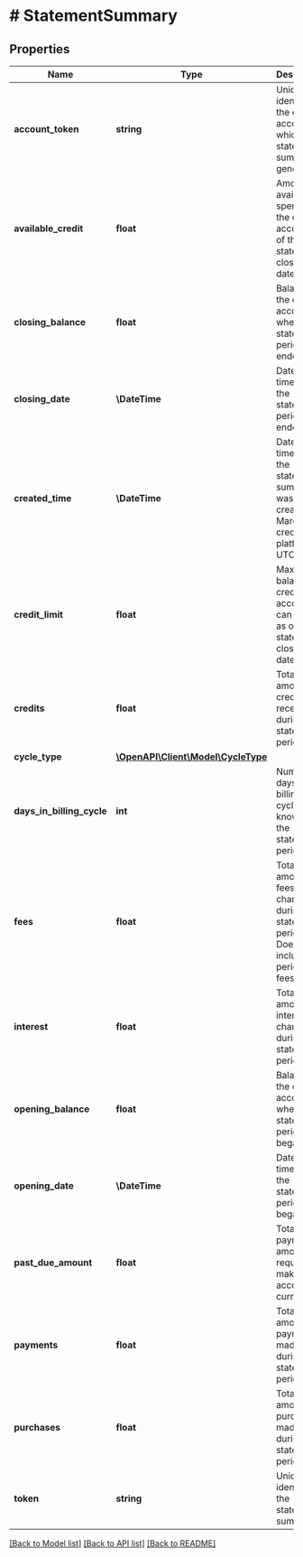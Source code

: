 # # StatementSummary

## Properties

Name | Type | Description | Notes
------------ | ------------- | ------------- | -------------
**account_token** | **string** | Unique identifier of the credit account on which the statement summary is generated. |
**available_credit** | **float** | Amount available to spend on the credit account, as of the statement closing date. |
**closing_balance** | **float** | Balance of the credit account when the statement period ended. |
**closing_date** | **\DateTime** | Date and time when the statement period ended. |
**created_time** | **\DateTime** | Date and time when the statement summary was created on Marqeta&#39;s credit platform, in UTC. |
**credit_limit** | **float** | Maximum balance the credit account can carry, as of the statement closing date. | [optional]
**credits** | **float** | Total amount of credits received during the statement period. |
**cycle_type** | [**\OpenAPI\Client\Model\CycleType**](CycleType.md) |  |
**days_in_billing_cycle** | **int** | Number of days in the billing cycle, also known as the statement period. |
**fees** | **float** | Total amount of fees charged during the statement period. Does not include periodic fees. |
**interest** | **float** | Total amount of interest charged during the statement period. |
**opening_balance** | **float** | Balance of the credit account when the statement period began. |
**opening_date** | **\DateTime** | Date and time when the statement period began. |
**past_due_amount** | **float** | Total payment amount, required to make the account current. |
**payments** | **float** | Total amount of payments made during the statement period. |
**purchases** | **float** | Total amount of purchases made during the statement period. |
**token** | **string** | Unique identifier of the statement summary. |

[[Back to Model list]](../../README.md#models) [[Back to API list]](../../README.md#endpoints) [[Back to README]](../../README.md)
